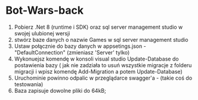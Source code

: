 # Bot-Wars-back
1. Pobierz .Net 8 (runtime i SDK) oraz sql server management studio w swojej ulubionej wersji
2. stwórz baze danych o nazwie Games w sql server management studio
3. Ustaw połącznie do bazy danych w appsetings.json - "DefaultConnection" (zmieniasz 'Server' tylko)
4. Wykonuejsz komendę w konsoli visual studio Update-Database do postawienia bazy ( jak nie zadziała to usuń wszystkie migracje z folderu migracji i wpisz komendę Add-Migration a potem Update-Database)
5. Uruchominie powinno odpalic w przeglądarce swagger'a - (takie coś do testowania)
6. Baza zapisuje dowolne pliki do 64kB;
